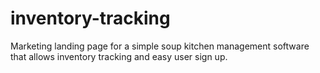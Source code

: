 # inventory-tracking
Marketing landing page for a simple soup kitchen management software that allows inventory tracking and easy user sign up.
